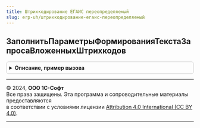 ```yaml
---
title: Штрихкодирование ЕГАИС переопределяемый
slug: erp-uh/штрихкодирование-егаис-переопределяемый
---
```



## ЗаполнитьПараметрыФормированияТекстаЗапросаВложенныхШтрихкодов
<details style="margin: 1em 0; padding: 0.5em; border: 1px solid #ccc; border-radius: 6px;">

<summary style="font-weight: bold; cursor: pointer;">Описание, пример вызова</summary>

```bsl
//
// Параметры:
// 	Параметры
// 	ДокументСсылка
Процедура ЗаполнитьПараметрыФормированияТекстаЗапросаВложенныхШтрихкодов(Параметры, ДокументСсылка) Экспорт
```

Пример вызова
```bsl
ШтрихкодированиеЕГАИСПереопределяемый.ЗаполнитьПараметрыФормированияТекстаЗапросаВложенныхШтрихкодов(Параметры, ДокументСсылка) 
```
</details>

---

© 2024, **ООО 1С-Софт**  
Все права защищены. Эта программа и сопроводительные материалы предоставляются  
в соответствии с условиями лицензии [Attribution 4.0 International (CC BY 4.0)](https://creativecommons.org/licenses/by/4.0/legalcode).

---
